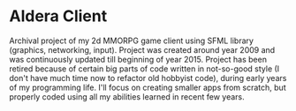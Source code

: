 # Aldera Client
Archival project of my 2d MMORPG game client using SFML library (graphics, networking, input). Project was created around year 2009 and was continuously updated till beginning of year 2015. Project has been retired because of certain big parts of code written in not-so-good style (I don't have much time now to refactor old hobbyist code), during early years of my programming life. I'll focus on creating smaller apps from scratch, but properly coded using all my abilities learned in recent few years.